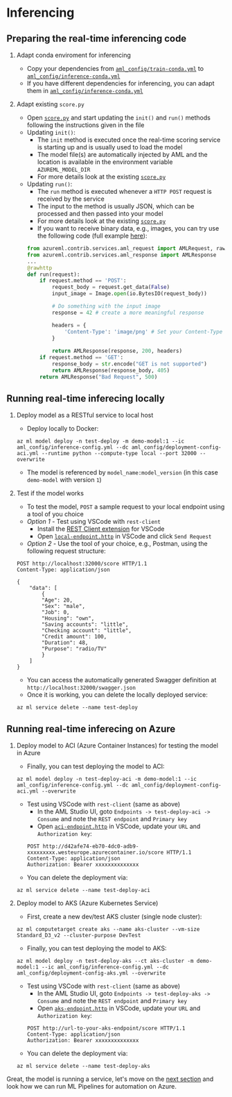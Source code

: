 # Inferencing

## Preparing the real-time inferencing code

1. Adapt conda enviroment for inferencing
    * Copy your dependencies from [`aml_config/train-conda.yml`](../src/model1/aml_config/train-conda.yml) to [`aml_config/inference-conda.yml`](../src/model1/aml_config/inference-conda.yml)
    * If you have different dependencies for inferencing, you can adapt them in [`aml_config/inference-conda.yml`](../src/model1/aml_config/train-conda.yml)

1. Adapt existing `score.py`
    * Open [`score.py`](../src/model1/score.py) and start updating the `init()` and `run()` methods following the instructions given in the file
    * Updating `init()`:
        * The `init` method is executed once the real-time scoring service is starting up and is usually used to load the model
        * The model file(s) are automatically injected by AML and the location is available in the environment variable `AZUREML_MODEL_DIR`
        * For more details look at the existing [`score.py`](../src/model1/score.py)
    * Updating `run()`:
        * The `run` method is executed whenever a `HTTP POST` request is received by the service
        * The input to the method is usually JSON, which can be processed and then passed into your model
        * For more details look at the existing [`score.py`](../src/model1/score.py)
        * If you want to receive binary data, e.g., images, you can try use the following code (full example [here](https://github.com/csiebler/unet-pytorch-azureml/blob/master/model/score.py)):
        ```python
        from azureml.contrib.services.aml_request import AMLRequest, rawhttp
        from azureml.contrib.services.aml_response import AMLResponse
        ...
        @rawhttp
        def run(request):
            if request.method == 'POST':
                request_body = request.get_data(False)
                input_image = Image.open(io.BytesIO(request_body))

                # Do something with the input image
                response = 42 # create a more meaningful response

                headers = {
                    'Content-Type': 'image/png' # Set your Content-Type of the response
                }
                
                return AMLResponse(response, 200, headers)
            if request.method == 'GET':
                response_body = str.encode("GET is not supported")
                return AMLResponse(response_body, 405)
            return AMLResponse("Bad Request", 500)
        ```

## Running real-time inferecing locally

1. Deploy model as a RESTful service to local host 
    * Deploy locally to Docker:
    ```
    az ml model deploy -n test-deploy -m demo-model:1 --ic aml_config/inference-config.yml --dc aml_config/deployment-config-aci.yml --runtime python --compute-type local --port 32000 --overwrite
    ```
    * The model is referenced by `model_name:model_version` (in this case `demo-model` with version `1`)

1. Test if the model works
    * To test the model, `POST` a sample request to your local endpoint using a tool of you choice
    * *Option 1* - Test using VSCode with `rest-client`
      * Install the [REST Client extension](https://marketplace.visualstudio.com/items?itemName=humao.rest-client) for VSCode
      * Open [`local-endpoint.http`](../src/model1/tests/local-endpoint.http) in VSCode and click `Send Request`
    * *Option 2* - Use the tool of your choice, e.g., Postman, using the following request structure:
    ```
    POST http://localhost:32000/score HTTP/1.1
    Content-Type: application/json

    { 
        "data": [
            {
            "Age": 20,
            "Sex": "male",
            "Job": 0,
            "Housing": "own",
            "Saving accounts": "little",
            "Checking account": "little",
            "Credit amount": 100,
            "Duration": 48,
            "Purpose": "radio/TV"
            }
        ]
    }
    ```
    * You can access the automatically generated Swagger definition at `http://localhost:32000/swagger.json`
    * Once it is working, you can delete the locally deployed service:
    ```
    az ml service delete --name test-deploy
    ```

## Running real-time inferecing on Azure

1. Deploy model to ACI (Azure Container Instances) for testing the model in Azure
    * Finally, you can test deploying the model to ACI:
    ```
    az ml model deploy -n test-deploy-aci -m demo-model:1 --ic aml_config/inference-config.yml --dc aml_config/deployment-config-aci.yml --overwrite
    ```
    * Test using VSCode with `rest-client` (same as above)
      * In the AML Studio UI, goto `Endpoints -> test-deploy-aci -> Consume` and note the `REST endpoint` and `Primary key`
      * Open [`aci-endpoint.http`](../src/model1/tests/aci-endpoint.http) in VSCode, update your `URL` and `Authorization key`:
      ```
      POST http://d42afe74-eb70-4dc0-adb9-xxxxxxxxx.westeurope.azurecontainer.io/score HTTP/1.1
      Content-Type: application/json
      Authorization: Bearer xxxxxxxxxxxxxx
      ```
    * You can delete the deployment via:
    ```
    az ml service delete --name test-deploy-aci
    ```

1. Deploy model to AKS (Azure Kubernetes Service)
    * First, create a new dev/test AKS cluster (single node cluster):
    ```
    az ml computetarget create aks --name aks-cluster --vm-size Standard_D3_v2 --cluster-purpose DevTest
    ```
    * Finally, you can test deploying the model to AKS:
    ```
    az ml model deploy -n test-deploy-aks --ct aks-cluster -m demo-model:1 --ic aml_config/inference-config.yml --dc aml_config/deployment-config-aks.yml --overwrite
    ```
    * Test using VSCode with `rest-client` (same as above)
      * In the AML Studio UI, goto `Endpoints -> test-deploy-aks -> Consume` and note the `REST endpoint` and `Primary key`
      * Open [`aks-endpoint.http`](../src/model1/tests/aks-endpoint.http) in VSCode, update your `URL` and `Authorization key`:
      ```
      POST http://url-to-your-aks-endpoint/score HTTP/1.1
      Content-Type: application/json
      Authorization: Bearer xxxxxxxxxxxxxx
      ```
    * You can delete the deployment via:
    ```
    az ml service delete --name test-deploy-aks
    ```

Great, the model is running a service, let's move on the [next section](03-pipelines.md) and look how we can run ML Pipelines for automation on Azure.